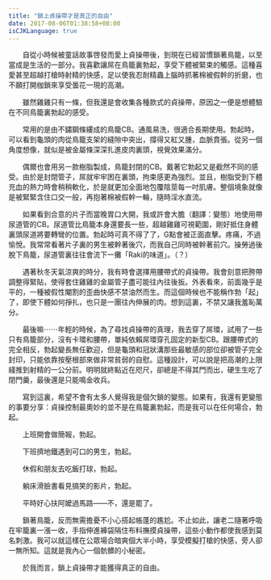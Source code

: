 ```yaml
---
title: "鎖上貞操帶才是真正的自由"
date: 2017-08-06T01:38:58+08:00
isCJKLanguage: true
---
```


　　自從小時候被童話故事啓發而愛上貞操帶後，到現在已經習慣鎖著鳥籠，以至當成是生活的一部分。我喜歡讓屌在鳥籠裏勃起，享受下體被緊束的觸感。這種喜愛甚至超越打槍時射精的快感，足以使我忍耐精蟲上腦時抓著棉被假幹的折磨，也不願打開枷鎖來享受曇花一現的高潮。

　　雖然雞雞只有一條，但我還是會收集各種款式的貞操帶，原因之一便是想體驗在不同鳥籠裏勃起的感受。

　　常用的是由不鏽鋼條縷成的鳥籠CB。通風易洗，很適合長期使用。勃起時，可以看到龜頭的肉從鳥籠支架的縫隙中突出，撐得又紅又腫，血脈賁張。從另一個角度想像，就似是被金屬條深深扎進皮肉裏頭，視覺效果滿分。

　　偶爾也會用另一款樹脂製成，鳥籠封閉的CB。戴著它勃起又是截然不同的感受。由於是封閉管子，屌就牢牢困在裏頭，拘束感更為強烈。並且，樹脂受到下體充血的熱力時會稍稍軟化，於是就更加全面地包覆陰莖每一吋肌膚。整個境象就像是被緊緊含住口交一般，再抱著棉被假幹一輪，隨時淫水直流。

　　如果看到合意的片子而當晚胃口大開，我或許會大膽（翻譯：變態）地使用帶尿道管的CB。尿道管比鳥籠本身還要長一些，超越雞雞可視範圍，剛好抵住身體裏頭尿道將要轉彎的位置。勃起時可真不得了了，G點會被正面直擊。疼痛，不過愉悅。我常常看著片子裏的男生被幹著後穴，而我自己同時被幹著前穴。操勞過後脫下鳥籠，尿道管裏往往會流下一攤「Raki的味道」。（？）

　　遇著秋冬天氣涼爽的時分，我有時會選擇用腰帶式的貞操帶。我會刻意把胯帶調整得緊貼，使得套住雞雞的金屬管子盡可能往內往後扳。外表看來，前面幾乎是平的，一種被假性閹割的歪曲快感不禁油然而生。而這個時候也不能稱作勃「起」了，即使下體如何掙扎，也只是一團往內伸展的肉。想到這裏，不禁又讓我羞恥萬分。

　　最後嘛⋯⋯年輕的時候，為了尋找貞操帶的真理，我去穿了屌環，試用了一些只有鳥籠部分，沒有卡環和腰帶，單純依賴屌環穿孔固定的新型CB。跟腰帶式的完全相反，勃起變長無任歡迎，但是龜頭和冠狀溝那些最敏感的部位卻被管子完全封印，只能依靠按壓根部來做非常貧弱的自慰。這種設計，可以說是把高潮的上限綫推到射精的一公分前。明明就終點近在咫尺，卻總是不得其門而出，硬生生吃了閉門羹，最後還是只能鳴金收兵。

　　寫到這裏，希望不會有太多人覺得我是個欠鎖的變態。如果有，我還有更變態的事要分享：貞操控制最奧妙的並不是在鳥籠裏勃起，而是我可以在任何場合，勃起。

　　上班開會做簡報，勃起。

　　下班擠地鐵遇到可口的男生，勃起。

　　休假和朋友去吃飯打球，勃起。

　　躺床滑臉書看見搞笑的影片，勃起。

　　平時好心扶阿嬤過馬路——不，還是罷了。

　　鎖著鳥籠，反而無需擔憂不小心搭起帳蓬的尷尬。不止如此，讓老二隨著呼吸在牢籠裏一漲一收，手指伸進褲袋隔住布料撫摸貞操帶，這些小動作都使我感到莫名刺激。我可以就這樣在公眾場合暗爽個大半小時，享受模擬打槍的快感，旁人卻一無所知。這就是我內心一個骯髒的小秘密。

　　於我而言，鎖上貞操帶才能獲得真正的自由。
